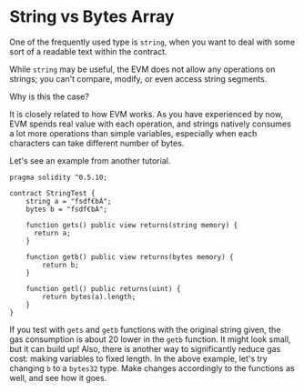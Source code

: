 # String vs Bytes Array

One of the frequently used type is `string`, when you want to deal with some sort of a readable text within the contract.

While `string` may be useful, the EVM does not allow any operations on strings; you can't compare, modify, or even access string segments.

Why is this the case?

It is closely related to how EVM works. As you have experienced by now, EVM spends real value with each operation, and strings natively consumes a lot more operations than simple variables, especially when each characters can take different number of bytes.

Let's see an example from another tutorial.

```
pragma solidity ^0.5.10;

contract StringTest {
    string a = "fsdf€bÁ";
    bytes b = "fsdf€bÁ";

    function gets() public view returns(string memory) {
      return a;
    }

    function getb() public view returns(bytes memory) {
        return b;
    }

    function getl() public returns(uint) {
        return bytes(a).length;
    }
}
```

If you test with `gets` and `getb` functions with the original string given, the gas consumption is about 20 lower in the `getb` function. It might look small, but it can build up! Also, there is another way to significantly reduce gas cost: making variables to fixed length. In the above example, let's try changing `b` to a `bytes32` type. Make changes accordingly to the functions as well, and see how it goes.

